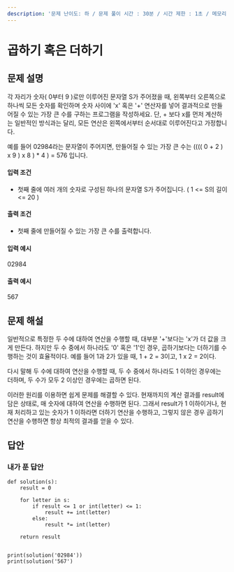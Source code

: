 ```yaml
---
description: '문제 난이도: 하 / 문제 풀이 시간 : 30분 / 시간 제한 : 1초 / 메모리 제한 : 128MB / 기출 : Facebook 인터뷰'
---
```


# 곱하기 혹은 더하기

## 문제 설명

각 자리가 숫자\( 0부터 9 \)로만 이루어진 문자열 S가 주어졌을 때, 왼쪽부터 오른쪽으로 하나씩 모든 숫자를 확인하며 숫자 사이에 'x' 혹은 '+' 연산자를 넣어 결과적으로 만들어질 수 있는 가장 큰 수를 구하는 프로그램을 작성하세요. 단, + 보다 x를 먼저 계산하는 일반적인 방식과는 달리, 모든 연산은 왼쪽에서부터 순서대로 이루어진다고 가정합니다.

예를 들어 02984라는 문자열이 주어지면, 만들어질 수 있는 가장 큰 수는 \(\(\(\( 0 + 2 \) x 9 \) x 8 \) \* 4 \) = 576 입니다.



#### 입력 조건

* 첫째 줄에 여러 개의 숫자로 구성된 하나의 문자열 S가 주어집니다. \( 1 &lt;= S의 길이 &lt;= 20 \)

#### 출력 조건

* 첫째 줄에 만들어질 수 있는 가장 큰 수를 출력합니다. 

#### 입력 예시

02984

#### 출력 예시

567



## 문제 해설

일반적으로 특정한 두 수에 대하여 연산을 수행할 때, 대부분 '+'보다는 'x'가 더 값을 크게 만든다. 하지만 두 수 중에서 하나라도 '0' 혹은 '1'인 경우, 곱하기보다는 더하기를 수행하는 것이 효율적이다. 예를 들어 1과 2가 있을 때, 1 + 2 = 3이고, 1 x 2 = 2이다.

다시 말해 두 수에 대하여 연산을 수행할 때, 두 수 중에서 하나라도 1 이하인 경우에는 더하며, 두 수가 모두 2 이상인 경우에는 곱하면 된다.

이러한 원리를 이용하면 쉽게 문제를 해결할 수 있다. 현재까지의 계산 결과를 result에 담은 상태로, 매 숫자에 대하여 연산을 수행하면 된다. 그래서 result가 1 이하이거나, 현재 처리하고 있는 숫자가 1 이하라면 더하기 연산을 수행하고, 그렇지 않은 경우 곱하기 연산을 수행하면 항상 최적의 결과를 얻을 수 있다.



## 답안

### 내가 푼 답안

```text
def solution(s):
    result = 0

    for letter in s:
        if result <= 1 or int(letter) <= 1:
            result += int(letter)
        else:
            result *= int(letter)

    return result


print(solution('02984'))
print(solution('567')
```



